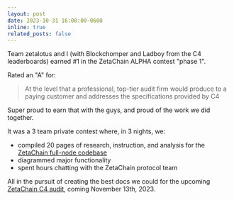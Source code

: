 ```yaml
---
layout: post
date: 2023-10-31 16:00:00-0600
inline: true
related_posts: false
---
```


Team zetalotus and I (with Blockchomper and Ladboy from the C4 leaderboards) earned #1 in the ZetaChain ALPHA contest "phase 1".  

Rated an "A" for:
> At the level that a professional, top-tier audit firm would produce to a paying customer and addresses the specifications provided by C4

Super proud to earn that with the guys, and proud of the work we did together.  

It was a 3 team private contest where, in 3 nights, we:
- compiled 20 pages of research, instruction, and analysis for the [ZetaChain full-node codebase](https://github.com/zeta-chain/node)
- diagrammed major functionality
- spent hours chatting with the ZetaChain protocol team 
  
All in the pursuit of creating the best docs we could for the upcoming [ZetaChain C4 audit](https://code4rena.com/contests/2023-11-zetachain-alpha-audit), coming November 13th, 2023.
